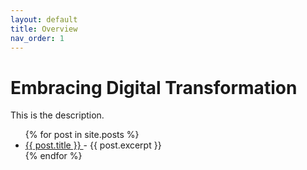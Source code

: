 ```yaml
---
layout: default
title: Overview
nav_order: 1
---
```

# Embracing Digital Transformation

This is the description.


<ul>
{% for post in site.posts %}
<li>
<a href="{{post.url}}">{{ post.title }} </a> - {{ post.excerpt }}
</li>
{% endfor %}
</ul>
